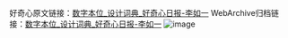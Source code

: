 好奇心原文链接：[数字本位_设计词典_好奇心日报-李如一](https://www.qdaily.com/articles/1264.html)
WebArchive归档链接：[数字本位_设计词典_好奇心日报-李如一](http://web.archive.org/web/20170725173206/http://www.qdaily.com/articles/1264.html)
![image](http://ww3.sinaimg.cn/large/007d5XDply1g3v4ds7z95j30u02ive0m)